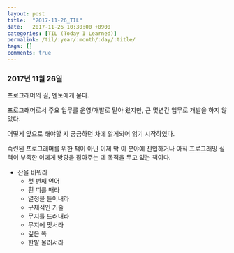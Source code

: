 ```yaml
---
layout: post
title:  "2017-11-26_TIL"
date:   2017-11-26 10:30:00 +0900
categories: [TIL (Today I Learned)]
permalink: /til/:year/:month/:day/:title/
tags: []
comments: true
---
```

### 2017년 11월 26일
프로그래머의 길, 멘토에게 묻다.  

프로그래머로서 주요 업무를 운영/개발로 맡아 왔지만, 근 몇년간 업무로 개발을 하지 않았다.  

어떻게 앞으로 해야할 지 궁금하던 차에 알게되어 읽기 시작하였다.   

숙련된 프로그래머를 위한 책이 아닌 이제 막 이 분야에 진입하거나 아직 프로그래밍 실력이 부족한 이에게 방향을 잡아주는 데 목적을 두고 있는 책이다.

- 잔을 비워라
	- 첫 번째 언어
	- 흰 띠를 매라
	- 열정을 들어내라
	- 구체적인 기술
	- 무지를 드러내라
	- 무지에 맞서라
	- 깊은 쪽
	- 한발 물러서라
	